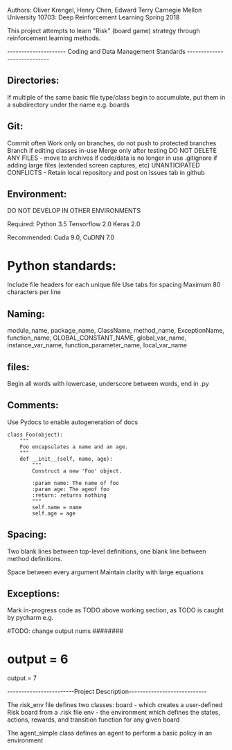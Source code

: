 Authors: Oliver Krengel, Henry Chen, Edward Terry
Carnegie Mellon University
10703: Deep Reinforcement Learning
Spring 2018


This project attempts to learn "Risk" (board game) strategy through reinforcement learning methods.  



--------------------- Coding and Data Management Standards ----------------------------

## Directories: 
If multiple of the same basic file type/class begin to accumulate, put them in a subdirectory under the name <class> e.g. boards


## Git: 
Commit often
Work only on branches, do not push to protected branches 
Branch if editing classes in-use
Merge only after testing
DO NOT DELETE ANY FILES - move to archives if code/data is no longer in use
.gitignore if adding large files (extended screen captures, etc)
UNANTICIPATED CONFLICTS - Retain local repository and post on Issues tab in github


## Environment:
DO NOT DEVELOP IN OTHER ENVIRONMENTS

Required:
Python 3.5
Tensorflow 2.0
Keras 2.0 

Recommended:
Cuda 9.0, CuDNN 7.0


# Python standards:
Include file headers for each unique file
Use tabs for spacing
Maximum 80 characters per line

## Naming: 
module_name, package_name, ClassName, method_name, ExceptionName, function_name, GLOBAL_CONSTANT_NAME, 
global_var_name, instance_var_name, function_parameter_name, local_var_name

## files:
Begin all words with lowercase, underscore between words, end in .py

## Comments:
Use Pydocs to enable autogeneration of docs 
```[python]
class Foo(object):
    """
    Foo encapsulates a name and an age.
    """
    def __init__(self, name, age):
        """
        Construct a new 'Foo' object.

        :param name: The name of foo
        :param age: The ageof foo
        :return: returns nothing
        """
        self.name = name
        self.age = age
```


## Spacing:
Two blank lines between top-level definitions, one blank line between method definitions.

Space between every argument
Maintain clarity with large equations

## Exceptions:
Mark in-progress code as TODO above working section, as TODO is caught by pycharm 
e.g.

#TODO: change output nums ########
# output = 6
output = 7



------------------------Project Description----------------------------

The risk_env file defines two classes:
board - which creates a user-defined Risk board from a .risk file
env - the environment which defines the states, actions, rewards, and transition function for any given board

The agent_simple class defines an agent to perform a basic policy in an environment

